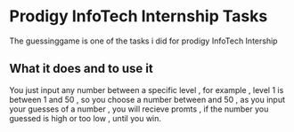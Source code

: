 # Prodigy InfoTech Internship Tasks
The guessinggame is one of the tasks i did for prodigy InfoTech Intership
## What it does and to use it
You just input any number between a specific level , for example , level 1 is between 1 and 50 , so you choose a number between and 50 , as you input your guesses of a number , you will recieve promts , if the number you guessed is high or too low , until you win.
